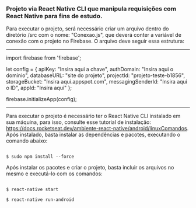 <h3>Projeto via React Native CLI que manipula requisições com React Native para fins de estudo.</h3>

Para executar o projeto, será necessário criar um arquivo dentro do diretório /src com o nome: "Conexao.js", que deverá conter a variável de conexão com o projeto no Firebase. O arquivo deve seguir essa estrutura:

----------------------------------------------
import firebase from 'firebase';

let config = {
    apiKey: "Insira aqui a chave",
    authDomain: "Insira aqui o domínio",
    databaseURL: "site do projeto",
    projectId: "projeto-teste-b1856",
    storageBucket: "Insira aqui.appspot.com",
    messagingSenderId: "Insira aqui o ID",
    appId: "Insira aqui"
};

firebase.initializeApp(config);

----------------------------------------------
Para executar o projeto é necessário ter o React Native CLI instalado em sua máquina, para isso, consulte esse tutorial de instalação: <a href="https://docs.rocketseat.dev/ambiente-react-native/android/linuxComandos">https://docs.rocketseat.dev/ambiente-react-native/android/linuxComandos</a>. Após instalado, basta instalar as dependências e pacotes, executando o comando abaixo:

```console

$ sudo npm install --force

```

Após instalar os pacotes e criar o projeto, basta incluir os arquivos no mesmo e executá-lo com os comandos: 

```console

$ react-native start

$ react-native run-android

```